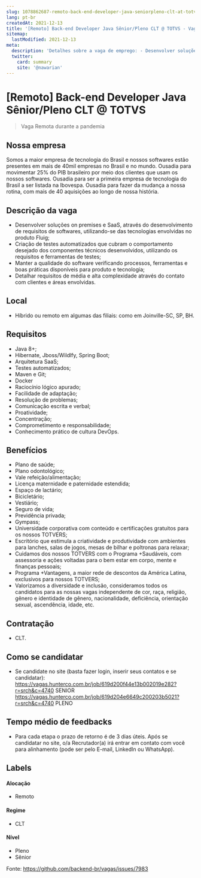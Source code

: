 ```yaml
---
slug: 1078862687-remoto-back-end-developer-java-seniorpleno-clt-at-totvs
lang: pt-br
createdAt: 2021-12-13
title: '[Remoto] Back-end Developer Java Sênior/Pleno CLT @ TOTVS - Vaga de Emprego'
sitemap:
  lastModified: 2021-12-13
meta:
  description: 'Detalhes sobre a vaga de emprego: - Desenvolver soluções on premises e SaaS, através do desenvolvimento de requisitos de softwares, utilizando-se das tecnologias envolvidas no produto Fluig; - Criação de testes automatizados que cubram o comportamento desejado dos componentes técnicos desenvolvidos, utilizando os requisitos e ferramentas de testes; - Manter a qualidade do software verificando processos, ferramentas e boas práticas disponíveis para produto e tecnologia; - Detalhar requisitos de média e alta complexidade através do contato com clientes e áreas envolvidas.'
  twitter:
    card: summary
    site: '@nawarian'
---
```


# [Remoto] Back-end Developer Java Sênior/Pleno CLT @ TOTVS

<!--
==================================================
Caso a vaga for remoto durante a pandemia informar no texto "Remoto durante o covid"
==================================================
-->
<!-- 
==================================================
POR FAVOR, SÓ POSTE SE A VAGA FOR PARA BACK-END!

Não faça distinção de gênero no título da vaga.

Use: "Back-End Developer" ao invés de 
"Desenvolvedor Back-End" \o/

Exemplo: `[São Paulo] Back-End Developer @ NOME DA EMPRESA`
==================================================
-->
<!--
==================================================
Caso a vaga for remoto durante a pandemia deixar a linha abaixo
==================================================
-->
> Vaga Remota durante a pandemia

## Nossa empresa

Somos a maior empresa de tecnologia do Brasil e nossos softwares estão presentes em mais de 40mil empresas no Brasil e no mundo. Ousadia para movimentar 25% do PIB brasileiro por meio dos clientes que usam os nossos softwares.
Ousadia para ser a primeira empresa de tecnologia do Brasil a ser listada na Ibovespa.
Ousadia para fazer da mudança a nossa rotina, com mais de 40 aquisições ao longo de nossa história.

## Descrição da vaga

- Desenvolver soluções on premises e SaaS, através do desenvolvimento de requisitos de softwares, utilizando-se das tecnologias envolvidas no produto Fluig;
- Criação de testes automatizados que cubram o comportamento desejado dos componentes técnicos desenvolvidos, utilizando os requisitos e ferramentas de testes;
- Manter a qualidade do software verificando processos, ferramentas e boas práticas disponíveis para produto e tecnologia;
- Detalhar requisitos de média e alta complexidade através do contato com clientes e áreas envolvidas.

## Local

- Híbrido ou remoto em algumas das filiais: como em Joinville-SC, SP, BH.

## Requisitos

- Java 8+;
- Hibernate, Jboss/Wildlfy, Spring Boot;
- Arquitetura SaaS;
- Testes automatizados;
- Maven e Git;
- Docker
- Raciocínio lógico apurado;
- Facilidade de adaptação;
- Resolução de problemas;
- Comunicação escrita e verbal;
- Proatividade;
- Concentração;
- Comprometimento e responsabilidade;
- Conhecimento prático de cultura DevOps.

## Benefícios

- Plano de saúde;
- Plano odontológico;
- Vale refeição/alimentação;
- Licença maternidade e paternidade estendida;
- Espaço de lactário;
- Bicicletário;
- Vestiário;
- Seguro de vida;
- Previdência privada;
- Gympass;
- Universidade corporativa com conteúdo e certificações gratuitos para os nossos TOTVERS;
- Escritório que estimula a criatividade e produtividade com ambientes para lanches, salas de jogos, mesas de bilhar e poltronas para relaxar;
- Cuidamos dos nossos TOTVERS com o Programa +Saudáveis, com assessoria e ações voltadas para o bem estar em corpo, mente e finanças pessoais;
- Programa +Vantagens, a maior rede de descontos da América Latina, exclusivos para nossos TOTVERS;
- Valorizamos a diversidade e inclusão, consideramos todos os candidatos para as nossas vagas independente de cor, raça, religião, gênero e identidade de gênero, nacionalidade, deficiência, orientação sexual, ascendência, idade, etc.

## Contratação

- CLT.

## Como se candidatar

- Se candidate no site (basta fazer login, inserir seus contatos e se candidatar): https://vagas.hunterco.com.br/job/619d200f44e13b002019e282?r=srch&c=4740 SENIOR
https://vagas.hunterco.com.br/job/619d204e6649c200203b5021?r=srch&c=4740 PLENO

## Tempo médio de feedbacks

- Para cada etapa o prazo de retorno é de 3 dias úteis. Após se candidatar no site, o/a Recrutador(a) irá entrar em contato com você para alinhamento (pode ser pelo E-mail, LinkedIn ou WhatsApp).

## Labels
<!-- retire os labels que não fazem sentido à vaga -->

#### Alocação
- Remoto

#### Regime
- CLT

#### Nível
- Pleno
- Sênior

Fonte: https://github.com/backend-br/vagas/issues/7983